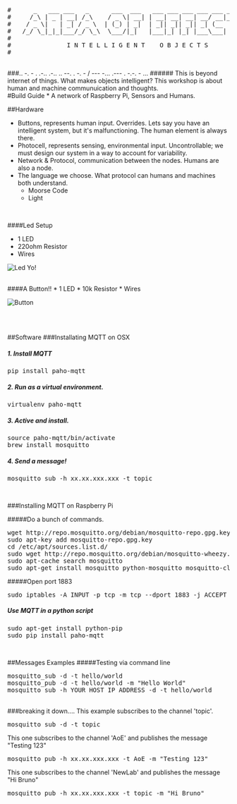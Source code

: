 <pre>
#      _   ___ ___   _      ___  ___   ___ ___ ___ ___ ___ _____ 
#     /_\ | _ | __| /_\    / _ \| __| | __| __| __| __/ __|_   _|
#    / _ \|   | _| / _ \  | (_) | _|  | _|| _|| _|| _| (__  | |  
#   /_/ \_|_|_|___/_/ \_\  \___/|_|   |___|_| |_| |___\___| |_|  
#
#    	   		I N T E L L I G E N T    O B J E C T S
#
</pre>


<br/>
###.. -. - . .-.. .-.. .. --. . -. - / --- -... .--- . -.-. - ...
###### This is beyond internet of things. What makes objects intelligent? This workshop is about human and machine communuication and thoughts.


<br/>
#Build Guide
* A network of Raspberry Pi, Sensors and Humans.

<br/>

##Hardware
 * Buttons, represents human input. Overrides. Lets say you have an intelligent system, but it's malfunctioning. The human element is always there.
 * Photocell, represents sensing, environmental input. Uncontrollable; we must design our system in a way to account for variability.
 * Network & Protocol, communication between the nodes. Humans are also a node.
 * The language we choose. What protocol can humans and machines both understand.
	- Moorse Code
	- Light


<br/>

####Led Setup
* 1 LED
* 220ohm Resistor
* Wires

![Led Yo!](http://i.imgur.com/71mpq7j.png)

<br/>
####A Button!!
* 1 LED
* 10k Resistor
* Wires

![Button](http://i.imgur.com/8ifGKat.png)

<br/>
<br/>

##Software
###Installating MQTT on OSX
##### 1. Install MQTT
<pre>
pip install paho-mqtt
</pre>

##### 2. Run as a virtual environment.
<pre>
virtualenv paho-mqtt
</pre>

##### 3. Active and install.
<pre>
source paho-mqtt/bin/activate
brew install mosquitto
</pre>

##### 4. Send a message!
<pre>
mosquitto_sub -h xx.xx.xxx.xxx -t topic
</pre>

<br/>

###Installing MQTT on Raspberry Pi

#####Do a bunch of commands.
<pre>
wget http://repo.mosquitto.org/debian/mosquitto-repo.gpg.key
sudo apt-key add mosquitto-repo.gpg.key
cd /etc/apt/sources.list.d/
sudo wget http://repo.mosquitto.org/debian/mosquitto-wheezy.list
sudo apt-cache search mosquitto
sudo apt-get install mosquitto python-mosquitto mosquitto-clients
</pre>

#####Open port 1883
<pre>
sudo iptables -A INPUT -p tcp -m tcp --dport 1883 -j ACCEPT
</pre>

##### Use MQTT in a python script
<pre>
sudo apt-get install python-pip
sudo pip install paho-mqtt
</pre>

<br/>


##Messages Examples
#####Testing via command line
<pre>
mosquitto_sub -d -t hello/world
mosquitto_pub -d -t hello/world -m "Hello World"
mosquitto_sub -h YOUR_HOST_IP_ADDRESS -d -t hello/world
</pre>

<br/>
###breaking it down....
This example subscribes to the channel 'topic'. 
<pre>
mosquitto_sub -d -t topic
</pre>

This one subscribes to the channel 'AoE' and publishes the message "Testing 123"
<pre>
mosquitto_pub -h xx.xx.xxx.xxx -t AoE -m "Testing 123"
</pre>

This one subscribes to the channel 'NewLab' and publishes the message "Hi Bruno"

<pre>
mosquitto_pub -h xx.xx.xxx.xxx -t topic -m "Hi Bruno"
</pre>
